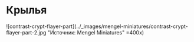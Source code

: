 # Крылья

![contrast-crypt-flayer-part](../_images/mengel-miniatures/contrast-crypt-flayer-part-2.jpg "Источник: Mengel Miniatures" =400x)
